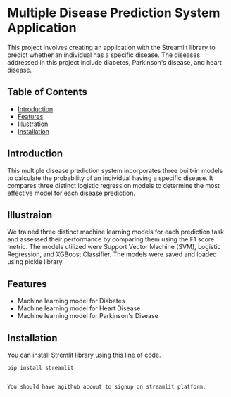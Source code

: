# Multiple Disease Prediction System Application

This project involves creating an application with the Streamlit library to predict whether an individual has a specific disease. 
The diseases addressed in this project include diabetes, Parkinson's disease, and heart disease.
## Table of Contents

- [Introduction](#introduction)
- [Features](#features)
- [Illustration](#illustration)
- [Installation](#installation)

## Introduction

This multiple disease prediction system incorporates three built-in models to calculate the probability of an individual having a specific disease. 
It compares three distinct logistic regression models to determine the most effective model for each disease prediction.

## Illustraion

We trained three distinct machine learning models for each prediction task and assessed their performance by comparing them using the F1 score metric. 
The models utilized were Support Vector Machine (SVM), Logistic Regression, and XGBoost Classifier.
The models were saved and loaded using pickle library.


## Features

- Machine learning model for Diabetes
- Machine learning model for Heart Disease
- Machine learning model for Parkinson's Disease

## Installation

You can install Stremlit library using this line of code.
```bash
pip install streamlit


You should have agithub accout to signup on streamlit platform.



